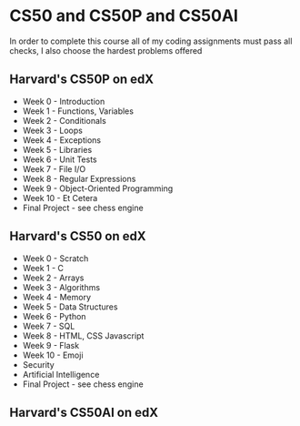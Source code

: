 # CS50 and CS50P and CS50AI
In order to complete this course all of my coding assignments must pass all checks, I also choose the hardest problems offered

## Harvard's CS50P on edX
* Week 0 - Introduction
* Week 1 - Functions, Variables
* Week 2 - Conditionals
* Week 3 - Loops
* Week 4 - Exceptions
* Week 5 - Libraries
* Week 6 - Unit Tests
* Week 7 - File I/O
* Week 8 - Regular Expressions
* Week 9 - Object-Oriented Programming
* Week 10 - Et Cetera
* Final Project - see chess engine

## Harvard's CS50 on edX
* Week 0 - Scratch
* Week 1 - C
* Week 2 - Arrays
* Week 3 - Algorithms
* Week 4 - Memory
* Week 5 - Data Structures
* Week 6 - Python
* Week 7 - SQL
* Week 8 - HTML, CSS Javascript
* Week 9 - Flask
* Week 10 - Emoji
* Security
* Artificial Intelligence
* Final Project - see chess engine

## Harvard's CS50AI on edX
